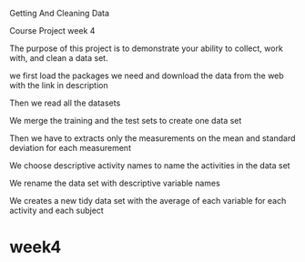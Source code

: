 Getting And Cleaning Data

Course Project week 4

The purpose of this project is to demonstrate your ability to collect, work with, and clean a data set.

we first load the packages we need and download the data from the web with the link in description

Then we read all the datasets

We merge the training and the test sets to create one data set

Then we have to extracts only the measurements on the mean and standard deviation for each measurement

We choose descriptive activity names to name the activities in the data set

We rename the data set with descriptive variable names

We creates a new tidy data set with the average of each variable for each activity and each subject
# week4
